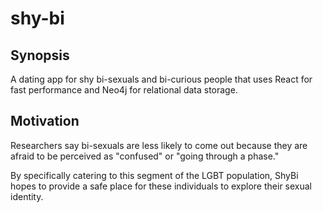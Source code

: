 # shy-bi

## Synopsis

A dating app for shy bi-sexuals and bi-curious people that uses React for fast performance and Neo4j for relational data storage.

## Motivation

Researchers say bi-sexuals are less likely to come out because they are afraid to be perceived as "confused" or "going through a phase." 

By specifically catering to this segment of the LGBT population, ShyBi hopes to provide a safe place for these individuals to explore their sexual identity.
